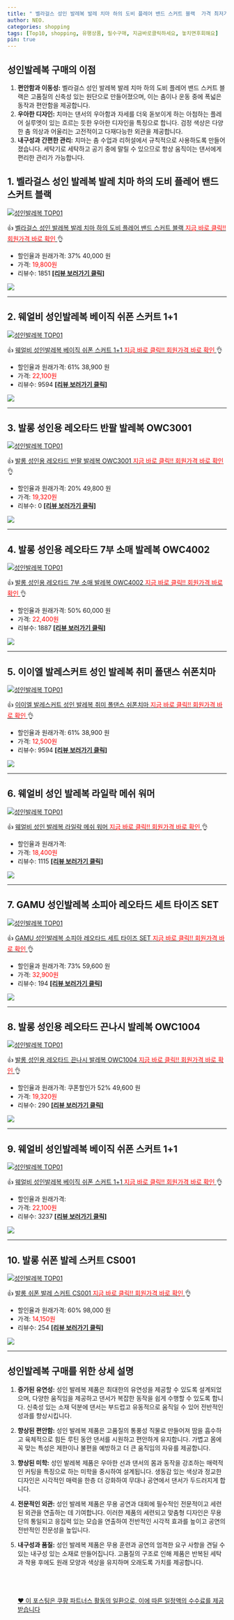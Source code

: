 ```yaml
---
title: " 벨라걸스 성인 발레복 발레 치마 하의 도비 플레어 밴드 스커트 블랙  가격 최저가 할인가 성인발레복 최저가 추천 제품 비교"
author: NEO.
categories: shopping
tags: [Top10, shopping, 유행상품, 필수구매, 지금바로클릭하세요, 놓치면후회해요]
pin: true
---
```

## 성인발레복 구매의 이점
1. **편안함과 이동성:** 벨라걸스 성인 발레복 발레 치마 하의 도비 플레어 밴드 스커트 블랙은 고품질의 신축성 있는 원단으로 만들어졌으며, 이는 춤이나 운동 중에 폭넓은 동작과 편안함을 제공합니다.
2. **우아한 디자인:** 치마는 댄서의 우아함과 자세를 더욱 돋보이게 하는 아첨하는 플레어 실루엣이 있는 흐르는 듯한 우아한 디자인을 특징으로 합니다. 검정 색상은 다양한 춤 의상과 어울리는 고전적이고 다재다능한 외관을 제공합니다.
3. **내구성과 간편한 관리:** 치마는 춤 수업과 리허설에서 규칙적으로 사용하도록 만들어졌습니다. 세탁기로 세탁하고 공기 중에 말릴 수 있으므로 항상 움직이는 댄서에게 편리한 관리가 가능합니다.

   

## 1.  벨라걸스 성인 발레복 발레 치마 하의 도비 플레어 밴드 스커트 블랙 

[![성인발레복 TOP01](https://thumbnail7.coupangcdn.com/thumbnails/remote/490x490ex/image/vendor_inventory/images/2017/11/03/11/6/225d2c22-faeb-4daa-a6b2-6eac424fc5ec.jpg)](https://link.coupang.com/re/AFFSDP?lptag=AF3617701&subid=GithubCoopas&pageKey=45371792&traceid=V0-153&itemId=162156112&vendorItemId=3382986024)


👍 [ 벨라걸스 성인 발레복 발레 치마 하의 도비 플레어 밴드 스커트 블랙  <font color=red> 지금 바로 클릭!! 회원가격 바로 확인 </font> ](https://link.coupang.com/re/AFFSDP?lptag=AF3617701&subid=GithubCoopas&pageKey=45371792&traceid=V0-153&itemId=162156112&vendorItemId=3382986024) 👌 


- 할인율과 원래가격: 37%  40,000   원
- 가격: <span style='color:red'>19,800원</span>
- 리뷰수: 1851  [**[리뷰 보러가기 클릭]**](https://link.coupang.com/re/AFFSDP?lptag=AF3617701&subid=GithubCoopas&pageKey=45371792&traceid=V0-153&itemId=162156112&vendorItemId=3382986024)

[![](/discount_price.png)](https://link.coupang.com/re/AFFSDP?lptag=AF3617701&subid=GithubCoopas&pageKey=45371792&traceid=V0-153&itemId=162156112&vendorItemId=3382986024)

---


   

## 2.  웨얼비 성인발레복 베이직 쉬폰 스커트 1+1 

[![성인발레복 TOP01](https://thumbnail7.coupangcdn.com/thumbnails/remote/490x490ex/image/vendor_inventory/5c0f/cd6d05eb5bdf6123d20e537fe4cbf398fdf786f227111a0328dd3e395d9b.jpg)](https://link.coupang.com/re/AFFSDP?lptag=AF3617701&subid=GithubCoopas&pageKey=7414068199&traceid=V0-153&itemId=19216857407&vendorItemId=87281186550)


👍 [ 웨얼비 성인발레복 베이직 쉬폰 스커트 1+1  <font color=red> 지금 바로 클릭!! 회원가격 바로 확인 </font> ](https://link.coupang.com/re/AFFSDP?lptag=AF3617701&subid=GithubCoopas&pageKey=7414068199&traceid=V0-153&itemId=19216857407&vendorItemId=87281186550) 👌 


- 할인율과 원래가격: 61%  38,900   원
- 가격: <span style='color:red'>22,100원</span>
- 리뷰수: 9594  [**[리뷰 보러가기 클릭]**](https://link.coupang.com/re/AFFSDP?lptag=AF3617701&subid=GithubCoopas&pageKey=7414068199&traceid=V0-153&itemId=19216857407&vendorItemId=87281186550)

[![](/discount_price.png)](https://link.coupang.com/re/AFFSDP?lptag=AF3617701&subid=GithubCoopas&pageKey=7414068199&traceid=V0-153&itemId=19216857407&vendorItemId=87281186550)

---


   

## 3.  발롱 성인용 레오타드 반팔 발레복 OWC3001 

[![성인발레복 TOP01](https://thumbnail10.coupangcdn.com/thumbnails/remote/490x490ex/image/rs_quotation_api/hm9vf6uv/22af72ddac034a53aab4a892f8fa5359.jpg)](https://link.coupang.com/re/AFFSDP?lptag=AF3617701&subid=GithubCoopas&pageKey=5463418406&traceid=V0-153&itemId=8369470740&vendorItemId=75657199906)


👍 [ 발롱 성인용 레오타드 반팔 발레복 OWC3001  <font color=red> 지금 바로 클릭!! 회원가격 바로 확인 </font> ](https://link.coupang.com/re/AFFSDP?lptag=AF3617701&subid=GithubCoopas&pageKey=5463418406&traceid=V0-153&itemId=8369470740&vendorItemId=75657199906) 👌 


- 할인율과 원래가격: 20%  49,800   원
- 가격: <span style='color:red'>19,320원</span>
- 리뷰수: 0  [**[리뷰 보러가기 클릭]**](https://link.coupang.com/re/AFFSDP?lptag=AF3617701&subid=GithubCoopas&pageKey=5463418406&traceid=V0-153&itemId=8369470740&vendorItemId=75657199906)

[![](/discount_price.png)](https://link.coupang.com/re/AFFSDP?lptag=AF3617701&subid=GithubCoopas&pageKey=5463418406&traceid=V0-153&itemId=8369470740&vendorItemId=75657199906)

---


   

## 4.  발롱 성인용 레오타드 7부 소매 발레복 OWC4002 

[![성인발레복 TOP01](https://thumbnail6.coupangcdn.com/thumbnails/remote/490x490ex/image/rs_quotation_api/toiygvww/aadfdff6e4a944bdbce4008d41f2de52.jpg)](https://link.coupang.com/re/AFFSDP?lptag=AF3617701&subid=GithubCoopas&pageKey=5463417717&traceid=V0-153&itemId=8369468423&vendorItemId=75657197930)


👍 [ 발롱 성인용 레오타드 7부 소매 발레복 OWC4002  <font color=red> 지금 바로 클릭!! 회원가격 바로 확인 </font> ](https://link.coupang.com/re/AFFSDP?lptag=AF3617701&subid=GithubCoopas&pageKey=5463417717&traceid=V0-153&itemId=8369468423&vendorItemId=75657197930) 👌 


- 할인율과 원래가격: 50%  60,000   원
- 가격: <span style='color:red'>22,400원</span>
- 리뷰수: 1887  [**[리뷰 보러가기 클릭]**](https://link.coupang.com/re/AFFSDP?lptag=AF3617701&subid=GithubCoopas&pageKey=5463417717&traceid=V0-153&itemId=8369468423&vendorItemId=75657197930)

[![](/discount_price.png)](https://link.coupang.com/re/AFFSDP?lptag=AF3617701&subid=GithubCoopas&pageKey=5463417717&traceid=V0-153&itemId=8369468423&vendorItemId=75657197930)

---


   

## 5.  이이엘 발레스커트 성인 발레복 취미 폴댄스 쉬폰치마 

[![성인발레복 TOP01](https://thumbnail8.coupangcdn.com/thumbnails/remote/490x490ex/image/vendor_inventory/93ef/449fd53cc141f50317eba1b97a934ac11af356fe010990922a8fb24b056c.jpeg)](https://link.coupang.com/re/AFFSDP?lptag=AF3617701&subid=GithubCoopas&pageKey=7537639731&traceid=V0-153&itemId=19806833240&vendorItemId=86984660785)


👍 [ 이이엘 발레스커트 성인 발레복 취미 폴댄스 쉬폰치마  <font color=red> 지금 바로 클릭!! 회원가격 바로 확인 </font> ](https://link.coupang.com/re/AFFSDP?lptag=AF3617701&subid=GithubCoopas&pageKey=7537639731&traceid=V0-153&itemId=19806833240&vendorItemId=86984660785) 👌 


- 할인율과 원래가격: 61%  38,900   원
- 가격: <span style='color:red'>12,500원</span>
- 리뷰수: 9594  [**[리뷰 보러가기 클릭]**](https://link.coupang.com/re/AFFSDP?lptag=AF3617701&subid=GithubCoopas&pageKey=7537639731&traceid=V0-153&itemId=19806833240&vendorItemId=86984660785)

[![](/discount_price.png)](https://link.coupang.com/re/AFFSDP?lptag=AF3617701&subid=GithubCoopas&pageKey=7537639731&traceid=V0-153&itemId=19806833240&vendorItemId=86984660785)

---


   

## 6.  웨얼비 성인 발레복 라일락 메쉬 워머 

[![성인발레복 TOP01](https://thumbnail8.coupangcdn.com/thumbnails/remote/490x490ex/image/vendor_inventory/ac05/ed9cde2ada7d884f2726e3c80f66bb867e52de80e5ac3cf6f549b93dbc13.jpg)](https://link.coupang.com/re/AFFSDP?lptag=AF3617701&subid=GithubCoopas&pageKey=7127159313&traceid=V0-153&itemId=17859224886&vendorItemId=88154524352)


👍 [ 웨얼비 성인 발레복 라일락 메쉬 워머  <font color=red> 지금 바로 클릭!! 회원가격 바로 확인 </font> ](https://link.coupang.com/re/AFFSDP?lptag=AF3617701&subid=GithubCoopas&pageKey=7127159313&traceid=V0-153&itemId=17859224886&vendorItemId=88154524352) 👌 


- 할인율과 원래가격: 
- 가격: <span style='color:red'>18,400원</span>
- 리뷰수: 1115  [**[리뷰 보러가기 클릭]**](https://link.coupang.com/re/AFFSDP?lptag=AF3617701&subid=GithubCoopas&pageKey=7127159313&traceid=V0-153&itemId=17859224886&vendorItemId=88154524352)

[![](/discount_price.png)](https://link.coupang.com/re/AFFSDP?lptag=AF3617701&subid=GithubCoopas&pageKey=7127159313&traceid=V0-153&itemId=17859224886&vendorItemId=88154524352)

---


   

## 7.  GAMU 성인발레복 소피아 레오타드 세트 타이즈 SET 

[![성인발레복 TOP01](https://thumbnail6.coupangcdn.com/thumbnails/remote/490x490ex/image/vendor_inventory/ff52/92272bbbccf4ec9996751bf3a9d4640d3fba994ec06e59977e1d88211eb3.jpg)](https://link.coupang.com/re/AFFSDP?lptag=AF3617701&subid=GithubCoopas&pageKey=7604007184&traceid=V0-153&itemId=20122447662&vendorItemId=87474987183)


👍 [ GAMU 성인발레복 소피아 레오타드 세트 타이즈 SET  <font color=red> 지금 바로 클릭!! 회원가격 바로 확인 </font> ](https://link.coupang.com/re/AFFSDP?lptag=AF3617701&subid=GithubCoopas&pageKey=7604007184&traceid=V0-153&itemId=20122447662&vendorItemId=87474987183) 👌 


- 할인율과 원래가격: 73%  59,600   원
- 가격: <span style='color:red'>32,900원</span>
- 리뷰수: 194  [**[리뷰 보러가기 클릭]**](https://link.coupang.com/re/AFFSDP?lptag=AF3617701&subid=GithubCoopas&pageKey=7604007184&traceid=V0-153&itemId=20122447662&vendorItemId=87474987183)

[![](/discount_price.png)](https://link.coupang.com/re/AFFSDP?lptag=AF3617701&subid=GithubCoopas&pageKey=7604007184&traceid=V0-153&itemId=20122447662&vendorItemId=87474987183)

---


   

## 8.  발롱 성인용 레오타드 끈나시 발레복 OWC1004 

[![성인발레복 TOP01](https://thumbnail10.coupangcdn.com/thumbnails/remote/490x490ex/image/retail/images/2021/05/05/13/1/ec6fe22e-d24a-4059-869c-fd966cf285a4.jpg)](https://link.coupang.com/re/AFFSDP?lptag=AF3617701&subid=GithubCoopas&pageKey=5463416972&traceid=V0-153&itemId=8369465863&vendorItemId=75657195090)


👍 [ 발롱 성인용 레오타드 끈나시 발레복 OWC1004  <font color=red> 지금 바로 클릭!! 회원가격 바로 확인 </font> ](https://link.coupang.com/re/AFFSDP?lptag=AF3617701&subid=GithubCoopas&pageKey=5463416972&traceid=V0-153&itemId=8369465863&vendorItemId=75657195090) 👌 


- 할인율과 원래가격: 쿠폰할인가 52%  49,600   원
- 가격: <span style='color:red'>19,320원</span>
- 리뷰수: 290  [**[리뷰 보러가기 클릭]**](https://link.coupang.com/re/AFFSDP?lptag=AF3617701&subid=GithubCoopas&pageKey=5463416972&traceid=V0-153&itemId=8369465863&vendorItemId=75657195090)

[![](/discount_price.png)](https://link.coupang.com/re/AFFSDP?lptag=AF3617701&subid=GithubCoopas&pageKey=5463416972&traceid=V0-153&itemId=8369465863&vendorItemId=75657195090)

---


   

## 9.  웨얼비 성인발레복 베이직 쉬폰 스커트 1+1 

[![성인발레복 TOP01](https://thumbnail7.coupangcdn.com/thumbnails/remote/490x490ex/image/vendor_inventory/5c0f/cd6d05eb5bdf6123d20e537fe4cbf398fdf786f227111a0328dd3e395d9b.jpg)](https://link.coupang.com/re/AFFSDP?lptag=AF3617701&subid=GithubCoopas&pageKey=7414068199&traceid=V0-153&itemId=19216857398&vendorItemId=87281186527)


👍 [ 웨얼비 성인발레복 베이직 쉬폰 스커트 1+1  <font color=red> 지금 바로 클릭!! 회원가격 바로 확인 </font> ](https://link.coupang.com/re/AFFSDP?lptag=AF3617701&subid=GithubCoopas&pageKey=7414068199&traceid=V0-153&itemId=19216857398&vendorItemId=87281186527) 👌 


- 할인율과 원래가격: 
- 가격: <span style='color:red'>22,100원</span>
- 리뷰수: 3237  [**[리뷰 보러가기 클릭]**](https://link.coupang.com/re/AFFSDP?lptag=AF3617701&subid=GithubCoopas&pageKey=7414068199&traceid=V0-153&itemId=19216857398&vendorItemId=87281186527)

[![](/discount_price.png)](https://link.coupang.com/re/AFFSDP?lptag=AF3617701&subid=GithubCoopas&pageKey=7414068199&traceid=V0-153&itemId=19216857398&vendorItemId=87281186527)

---


   

## 10.  발롱 쉬폰 발레 스커트 CS001 

[![성인발레복 TOP01](https://thumbnail6.coupangcdn.com/thumbnails/remote/490x490ex/image/retail/images/2021/05/05/13/8/a90042fe-2367-4944-8aee-896b293f704f.jpg)](https://link.coupang.com/re/AFFSDP?lptag=AF3617701&subid=GithubCoopas&pageKey=5463416951&traceid=V0-153&itemId=8369465743&vendorItemId=75657194243)


👍 [ 발롱 쉬폰 발레 스커트 CS001  <font color=red> 지금 바로 클릭!! 회원가격 바로 확인 </font> ](https://link.coupang.com/re/AFFSDP?lptag=AF3617701&subid=GithubCoopas&pageKey=5463416951&traceid=V0-153&itemId=8369465743&vendorItemId=75657194243) 👌 


- 할인율과 원래가격: 60%  98,000   원
- 가격: <span style='color:red'>14,150원</span>
- 리뷰수: 254  [**[리뷰 보러가기 클릭]**](https://link.coupang.com/re/AFFSDP?lptag=AF3617701&subid=GithubCoopas&pageKey=5463416951&traceid=V0-153&itemId=8369465743&vendorItemId=75657194243)

[![](/discount_price.png)](https://link.coupang.com/re/AFFSDP?lptag=AF3617701&subid=GithubCoopas&pageKey=5463416951&traceid=V0-153&itemId=8369465743&vendorItemId=75657194243)

---
## 성인발레복 구매를 위한 상세 설명
1. **증가된 유연성:** 성인 발레복 제품은 최대한의 유연성을 제공할 수 있도록 설계되었으며, 다양한 움직임을 제공하고 댄서가 복잡한 동작을 쉽게 수행할 수 있도록 합니다. 신축성 있는 소재 덕분에 댄서는 부드럽고 유동적으로 움직일 수 있어 전반적인 성과를 향상시킵니다.


2. **향상된 편안함:** 성인 발레복 제품은 고품질의 통풍성 직물로 만들어져 땀을 흡수하고 육체적으로 힘든 루틴 동안 댄서를 시원하고 편안하게 유지합니다. 가볍고 몸에 꼭 맞는 특성은 제한이나 불편을 예방하고 더 큰 움직임의 자유를 제공합니다.


3. **향상된 미학:** 성인 발레복 제품은 우아한 선과 댄서의 몸과 동작을 강조하는 매력적인 커팅을 특징으로 하는 미학을 중시하여 설계됩니다. 생동감 있는 색상과 정교한 디자인은 시각적인 매력을 한층 더 강화하여 무대나 공연에서 댄서가 두드러지게 합니다.


4. **전문적인 외관:** 성인 발레복 제품은 무용 공연과 대회에 필수적인 전문적이고 세련된 외관을 연출하는 데 기여합니다. 이러한 제품의 세련되고 맞춤형 디자인은 무용단의 통일되고 응집력 있는 모습을 연출하여 전반적인 시각적 효과를 높이고 공연의 전반적인 전문성을 높입니다.


5. **내구성과 품질:** 성인 발레복 제품은 무용 훈련과 공연의 엄격한 요구 사항을 견딜 수 있는 내구성 있는 소재로 만들어집니다. 고품질의 구조로 인해 제품은 반복된 세탁과 착용 후에도 원래 모양과 색상을 유지하며 오래도록 가치를 제공합니다.<br><br><br><br><br> [ ❤  이 포스팅은 쿠팡 파트너스 활동의 일환으로, 이에 따른 일정액의 수수료를 제공받습니다](https://link.coupang.com/a/bcEFyh)